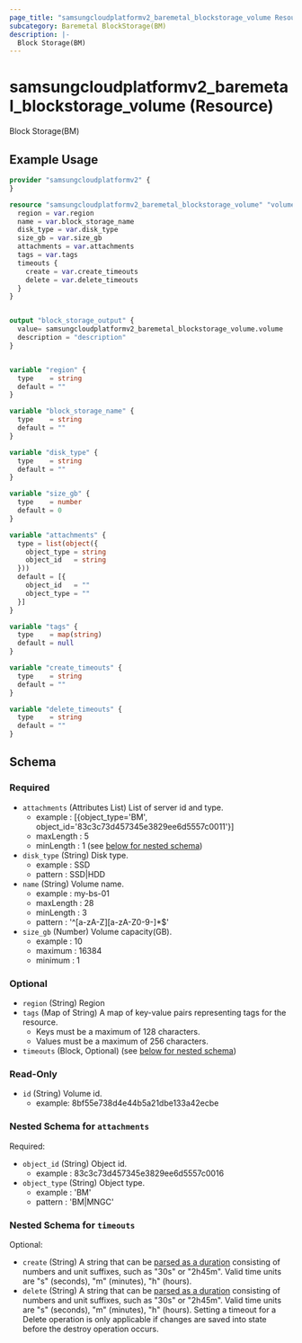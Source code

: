 ```yaml
---
page_title: "samsungcloudplatformv2_baremetal_blockstorage_volume Resource - samsungcloudplatformv2"
subcategory: Baremetal BlockStorage(BM)
description: |-
  Block Storage(BM)
---
```


# samsungcloudplatformv2_baremetal_blockstorage_volume (Resource)

Block Storage(BM)

## Example Usage

```terraform
provider "samsungcloudplatformv2" {
}

resource "samsungcloudplatformv2_baremetal_blockstorage_volume" "volume"{
  region = var.region
  name = var.block_storage_name
  disk_type = var.disk_type
  size_gb = var.size_gb
  attachments = var.attachments
  tags = var.tags
  timeouts {
    create = var.create_timeouts
    delete = var.delete_timeouts
  }
}


output "block_storage_output" {
  value= samsungcloudplatformv2_baremetal_blockstorage_volume.volume
  description = "description"
}


variable "region" {
  type    = string
  default = ""
}

variable "block_storage_name" {
  type    = string
  default = ""
}

variable "disk_type" {
  type    = string
  default = ""
}

variable "size_gb" {
  type    = number
  default = 0
}

variable "attachments" {
  type = list(object({
    object_type = string
    object_id   = string
  }))
  default = [{
    object_id   = ""
    object_type = ""
  }]
}

variable "tags" {
  type    = map(string)
  default = null
}

variable "create_timeouts" {
  type    = string
  default = ""
}

variable "delete_timeouts" {
  type    = string
  default = ""
}
```

<!-- schema generated by tfplugindocs -->
## Schema

### Required

- `attachments` (Attributes List) List of server id and type. 
  - example : [{object_type='BM', object_id='83c3c73d457345e3829ee6d5557c0011'}] 
  - maxLength : 5 
  - minLength : 1 (see [below for nested schema](#nestedatt--attachments))
- `disk_type` (String) Disk type. 
  - example : SSD 
  - pattern : SSD|HDD
- `name` (String) Volume name. 
  - example : my-bs-01 
  - maxLength : 28 
  - minLength : 3 
  - pattern : '^[a-zA-Z][a-zA-Z0-9-]*$'
- `size_gb` (Number) Volume capacity(GB). 
  - example : 10 
  - maximum : 16384 
  - minimum : 1

### Optional

- `region` (String) Region
- `tags` (Map of String) A map of key-value pairs representing tags for the resource.
  - Keys must be a maximum of 128 characters.
  - Values must be a maximum of 256 characters.
- `timeouts` (Block, Optional) (see [below for nested schema](#nestedblock--timeouts))

### Read-Only

- `id` (String) Volume id. 
  - example: 8bf55e738d4e44b5a21dbe133a42ecbe

<a id="nestedatt--attachments"></a>
### Nested Schema for `attachments`

Required:

- `object_id` (String) Object id. 
  - example : 83c3c73d457345e3829ee6d5557c0016
- `object_type` (String) Object type. 
  - example : 'BM' 
  - pattern : 'BM|MNGC'


<a id="nestedblock--timeouts"></a>
### Nested Schema for `timeouts`

Optional:

- `create` (String) A string that can be [parsed as a duration](https://pkg.go.dev/time#ParseDuration) consisting of numbers and unit suffixes, such as "30s" or "2h45m". Valid time units are "s" (seconds), "m" (minutes), "h" (hours).
- `delete` (String) A string that can be [parsed as a duration](https://pkg.go.dev/time#ParseDuration) consisting of numbers and unit suffixes, such as "30s" or "2h45m". Valid time units are "s" (seconds), "m" (minutes), "h" (hours). Setting a timeout for a Delete operation is only applicable if changes are saved into state before the destroy operation occurs.